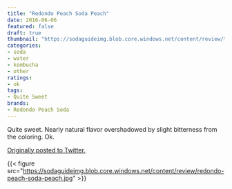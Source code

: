 ```yaml
---
title: "Redondo Peach Soda Peach"
date: 2016-06-06
featured: false
draft: true
thumbnail: "https://sodaguideimg.blob.core.windows.net/content/review/thumbs/redondo-peach-soda-peach.jpg"
categories:
- soda
- water
- kombucha
- other
ratings:
- ok
tags:
- Quite Sweet
brands:
- Redondo Peach Soda
---
```


Quite sweet. Nearly natural flavor overshadowed by slight bitterness from the coloring. Ok.

[Originally posted to Twitter.](https://twitter.com/Cavorter/status/739952490720956416)

{{< figure src="https://sodaguideimg.blob.core.windows.net/content/review/redondo-peach-soda-peach.jpg" >}}

